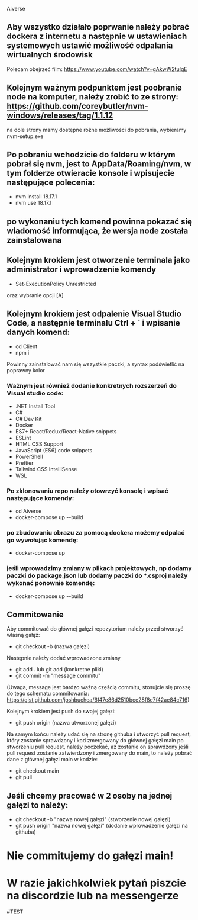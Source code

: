 Aiverse

## Aby wszystko działało poprwanie należy pobrać dockera z internetu a następnie w ustawieniach systemowych ustawić możliwość odpalania wirtualnych środowisk
Polecam obejrzeć film: https://www.youtube.com/watch?v=gAkwW2tuIqE

## Kolejnym ważnym podpunktem jest poobranie node na komputer, należy zrobić to ze strony: https://github.com/coreybutler/nvm-windows/releases/tag/1.1.12
   na dole strony mamy dostępne różne możliwości do pobrania, wybieramy nvm-setup.exe

## Po pobraniu wchodzicie do folderu w którym pobrał się nvm, jest to AppData/Roaming/nvm, w tym folderze otwieracie konsole i wpisujecie następujące polecenia:
 - nvm install 18.17.1
 - nvm use 18.17.1
   
## po wykonaniu tych komend powinna pokazać się wiadomość informująca, że wersja node została zainstalowana
## Kolejnym krokiem jest otworzenie terminala jako administrator i wprowadzenie komendy
 - Set-ExecutionPolicy Unrestricted
   
oraz wybranie opcji [A]

## Kolejnym krokiem jest odpalenie Visual Studio Code, a następnie terminalu Ctrl + ` i wpisanie danych komend:
 - cd Client
 - npm i

Powinny zainstalować nam się wszystkie paczki, a syntax podświetlić na poprawny kolor


### Ważnym jest również dodanie konkretnych rozszerzeń do Visual studio code:
 - .NET Install Tool
 - C#
 - C# Dev Kit
 - Docker
 - ES7+ React/Redux/React-Native snippets
 - ESLint
 - HTML CSS Support
 - JavaScript (ES6) code snippets
 - PowerShell
 - Prettier
 - Tailwind CSS IntelliSense
 - WSL


### Po zklonowaniu repo należy otowrzyć konsolę i wpisać następujące komendy:

 - cd Aiverse
 - docker-compose up --build

### po zbudowaniu obrazu za pomocą dockera możemy odpalać go wywołując komendę:
 - docker-compose up

### jeśli wprowadzimy zmiany w plikach projektowych, np dodamy paczki do package.json lub dodamy paczki do *.csproj należy wykonać ponownie komendę:
 - docker-compose up --build

## Commitowanie

Aby commitować do głównej gałęzi repozytorium należy przed stworzyć własną gałąź:
 - git checkout -b (nazwa gałęzi)

Następnie należy dodać wprowadzone zmiany
 - git add . lub git add (konkretne pliki)
 - git commit -m "message commitu"

(Uwaga, message jest bardzo ważną częścią commitu, stosujcie się proszę do tego schematu commitowania: https://gist.github.com/joshbuchea/6f47e86d2510bce28f8e7f42ae84c716)

Kolejnym krokiem jest push do swojej gałęzi:
 - git push origin (nazwa utworzonej gałęzi)

Na samym końcu należy udać się na stronę githuba i utworzyć pull request, który zostanie sprawdzony i kod zmergowany do głównej gałęzi main
po stworzeniu pull request, należy poczekać, aż zostanie on sprawdzony
jeśli pull request zostanie zatwierdzony i zmergowany do main, to należy pobrać dane z głównej gałęzi main w kodzie:

- git checkout main
- git pull

## Jeśli chcemy pracować w 2 osoby na jednej gałęzi to należy:

- git checkout -b "nazwa nowej gałęzi" (stworzenie nowej gałęzi)
- git push origin "nazwa nowej gałęzi" (dodanie wprowadzenie gałęzi na githuba)

# Nie commitujemy do gałęzi main!

# W razie jakichkolwiek pytań piszcie na discordzie lub na messengerze

#TEST

